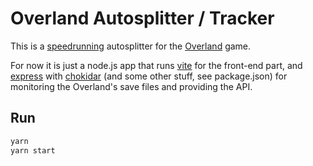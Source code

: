 # Overland Autosplitter / Tracker

This is a [speedrunning](https://www.speedrun.com/overland/#Any) autosplitter for the [Overland](https://overland-game.com/) game.

For now it is just a node.js app that runs [vite](https://vitejs.dev) for the front-end part, and [express](https://expressjs.com/) with [chokidar](https://github.com/paulmillr/chokidar) (and some other stuff, see package.json) for monitoring the Overland's save files and providing the API.

## Run

```sh
yarn
yarn start
```
